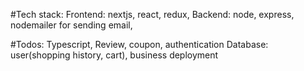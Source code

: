 #Tech stack:
Frontend: nextjs, react, redux,
Backend: node, express, nodemailer for sending email,

#Todos:
Typescript, Review, coupon, authentication
Database: user(shopping history, cart), business
deployment
